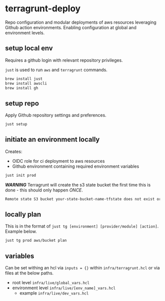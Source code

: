 # terragrunt-deploy

Repo configuration and modular deployments of aws resources leveraging Github action environments. Enabling configuration at global and environment levels.

## setup local env

Requires a github login with relevant repository privileges.

`just` is used to run `aws` and `terragrunt` commands.

```sh
brew install just
brew install awscli
brew install gh
```

## setup repo

Apply Github repository settings and preferences.

```sh
just setup
```

## initiate an environment locally

Creates:
  - OIDC role for ci deployment to aws resources
  - Github environment containing required environment variables

```sh
just init prod
```

***WARNING***
Terragrunt will create the s3 state bucket the first time this is done - this should only happen *ONCE*.

```sh
Remote state S3 bucket your-state-bucket-name-tfstate does not exist or you dont have permissions to access it. Would you like Terragrunt to create it? (y/n) y
```

## locally plan

This is in the format of `just tg [environment] [provider/module] [action]`. Example below.

```sh
just tg prod aws/bucket plan
```

## variables

Can be set withing an hcl via `inputs = {}` within `infra/terragrunt.hcl` or via files at the below paths.

- root level `infra/live/global_vars.hcl`
- environment level `infra/live/[env_name]_vars.hcl`
  - example `infra/live/dev_vars.hcl`